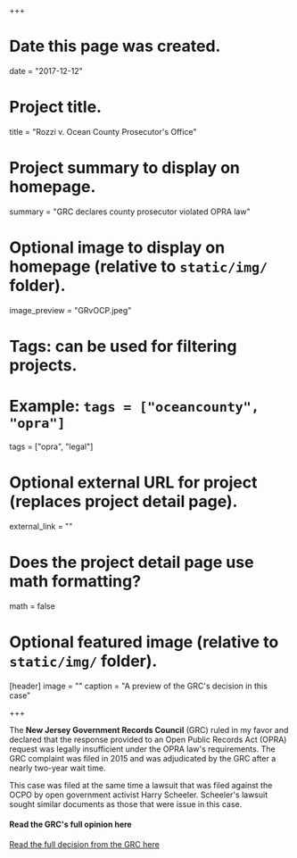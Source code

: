 +++
# Date this page was created.
date = "2017-12-12"

# Project title.
title = "Rozzi v. Ocean County Prosecutor's Office"

# Project summary to display on homepage.
summary = "GRC declares county prosecutor violated OPRA law"

# Optional image to display on homepage (relative to `static/img/` folder).
image_preview = "GRvOCP.jpeg"

# Tags: can be used for filtering projects.
# Example: `tags = ["oceancounty", "opra"]`
tags = ["opra", "legal"]

# Optional external URL for project (replaces project detail page).
external_link = ""

# Does the project detail page use math formatting?
math = false

# Optional featured image (relative to `static/img/` folder).
[header]
image = ""
caption = "A preview of the GRC's decision in this case"

+++

The **New Jersey Government Records Council** (GRC) ruled in my favor and declared that the
response provided to an Open Public Records Act (OPRA) request was legally insufficient under the OPRA law's requirements. The GRC complaint was filed in 2015 and was adjudicated by the GRC after a nearly two-year wait time.

This case was filed at the same time a lawsuit that was filed against the OCPO by open government activist Harry Scheeler. Scheeler's lawsuit sought similar documents as those that were issue in this case.

#### Read the GRC's full opinion here

[Read the full decision from the GRC here](/files/2015-250.pdf)
